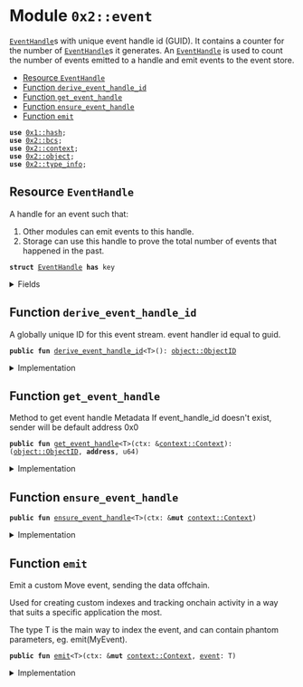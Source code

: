 
<a name="0x2_event"></a>

# Module `0x2::event`

<code><a href="event.md#0x2_event_EventHandle">EventHandle</a></code>s with unique event handle id (GUID). It contains a counter for the number
of <code><a href="event.md#0x2_event_EventHandle">EventHandle</a></code>s it generates. An <code><a href="event.md#0x2_event_EventHandle">EventHandle</a></code> is used to count the number of
events emitted to a handle and emit events to the event store.


-  [Resource `EventHandle`](#0x2_event_EventHandle)
-  [Function `derive_event_handle_id`](#0x2_event_derive_event_handle_id)
-  [Function `get_event_handle`](#0x2_event_get_event_handle)
-  [Function `ensure_event_handle`](#0x2_event_ensure_event_handle)
-  [Function `emit`](#0x2_event_emit)


<pre><code><b>use</b> <a href="">0x1::hash</a>;
<b>use</b> <a href="bcs.md#0x2_bcs">0x2::bcs</a>;
<b>use</b> <a href="context.md#0x2_context">0x2::context</a>;
<b>use</b> <a href="object.md#0x2_object">0x2::object</a>;
<b>use</b> <a href="type_info.md#0x2_type_info">0x2::type_info</a>;
</code></pre>



<a name="0x2_event_EventHandle"></a>

## Resource `EventHandle`

A handle for an event such that:
1. Other modules can emit events to this handle.
2. Storage can use this handle to prove the total number of events that happened in the past.


<pre><code><b>struct</b> <a href="event.md#0x2_event_EventHandle">EventHandle</a> <b>has</b> key
</code></pre>



<details>
<summary>Fields</summary>


<dl>
<dt>
<code>counter: u64</code>
</dt>
<dd>
 Total number of events emitted to this event stream.
</dd>
</dl>


</details>

<a name="0x2_event_derive_event_handle_id"></a>

## Function `derive_event_handle_id`

A globally unique ID for this event stream. event handler id equal to guid.


<pre><code><b>public</b> <b>fun</b> <a href="event.md#0x2_event_derive_event_handle_id">derive_event_handle_id</a>&lt;T&gt;(): <a href="object.md#0x2_object_ObjectID">object::ObjectID</a>
</code></pre>



<details>
<summary>Implementation</summary>


<pre><code><b>public</b> <b>fun</b> <a href="event.md#0x2_event_derive_event_handle_id">derive_event_handle_id</a>&lt;T&gt;(): ObjectID {
    <b>let</b> <a href="type_info.md#0x2_type_info">type_info</a> = <a href="type_info.md#0x2_type_info_type_of">type_info::type_of</a>&lt;T&gt;();
    <b>let</b> event_handle_address = bcs::to_address(<a href="_sha3_256">hash::sha3_256</a>(<a href="_to_bytes">bcs::to_bytes</a>(&<a href="type_info.md#0x2_type_info">type_info</a>)));
    <a href="object.md#0x2_object_address_to_object_id">object::address_to_object_id</a>(event_handle_address)
}
</code></pre>



</details>

<a name="0x2_event_get_event_handle"></a>

## Function `get_event_handle`

Method to get event handle Metadata
If event_handle_id doesn't exist, sender will be default address 0x0


<pre><code><b>public</b> <b>fun</b> <a href="event.md#0x2_event_get_event_handle">get_event_handle</a>&lt;T&gt;(ctx: &<a href="context.md#0x2_context_Context">context::Context</a>): (<a href="object.md#0x2_object_ObjectID">object::ObjectID</a>, <b>address</b>, u64)
</code></pre>



<details>
<summary>Implementation</summary>


<pre><code><b>public</b> <b>fun</b> <a href="event.md#0x2_event_get_event_handle">get_event_handle</a>&lt;T&gt;(ctx: &Context): (ObjectID, <b>address</b>, u64) {
    <b>let</b> event_handle_id = <a href="event.md#0x2_event_derive_event_handle_id">derive_event_handle_id</a>&lt;T&gt;();
    <b>let</b> sender = @0x0;
    <b>let</b> event_seq = 0;
    <b>if</b> (<a href="event.md#0x2_event_exists_event_handle">exists_event_handle</a>&lt;T&gt;(ctx)) {
        <b>let</b> event_handle = <a href="event.md#0x2_event_borrow_event_handle">borrow_event_handle</a>&lt;T&gt;(ctx);
        event_seq = event_handle.counter;
        sender = <a href="event.md#0x2_event_get_event_handle_owner">get_event_handle_owner</a>&lt;T&gt;(ctx);
    };
    (event_handle_id, sender, event_seq)
}
</code></pre>



</details>

<a name="0x2_event_ensure_event_handle"></a>

## Function `ensure_event_handle`



<pre><code><b>public</b> <b>fun</b> <a href="event.md#0x2_event_ensure_event_handle">ensure_event_handle</a>&lt;T&gt;(ctx: &<b>mut</b> <a href="context.md#0x2_context_Context">context::Context</a>)
</code></pre>



<details>
<summary>Implementation</summary>


<pre><code><b>public</b> <b>fun</b> <a href="event.md#0x2_event_ensure_event_handle">ensure_event_handle</a>&lt;T&gt;(ctx: &<b>mut</b> Context) {
    <b>if</b> (!<a href="event.md#0x2_event_exists_event_handle">exists_event_handle</a>&lt;T&gt;(ctx)) {
        <a href="event.md#0x2_event_new_event_handle">new_event_handle</a>&lt;T&gt;(ctx);
    }
}
</code></pre>



</details>

<a name="0x2_event_emit"></a>

## Function `emit`

Emit a custom Move event, sending the data offchain.

Used for creating custom indexes and tracking onchain
activity in a way that suits a specific application the most.

The type T is the main way to index the event, and can contain
phantom parameters, eg. emit(MyEvent<phantom T>).


<pre><code><b>public</b> <b>fun</b> <a href="event.md#0x2_event_emit">emit</a>&lt;T&gt;(ctx: &<b>mut</b> <a href="context.md#0x2_context_Context">context::Context</a>, <a href="event.md#0x2_event">event</a>: T)
</code></pre>



<details>
<summary>Implementation</summary>


<pre><code><b>public</b> <b>fun</b> <a href="event.md#0x2_event_emit">emit</a>&lt;T&gt;(ctx: &<b>mut</b> Context, <a href="event.md#0x2_event">event</a>: T) {
    <a href="event.md#0x2_event_ensure_event_handle">ensure_event_handle</a>&lt;T&gt;(ctx);
    <b>let</b> event_handle_id = <a href="event.md#0x2_event_derive_event_handle_id">derive_event_handle_id</a>&lt;T&gt;();
    <b>let</b> event_handle_ref = <a href="event.md#0x2_event_borrow_event_handle_mut">borrow_event_handle_mut</a>&lt;T&gt;(ctx);
    <a href="event.md#0x2_event_native_emit">native_emit</a>&lt;T&gt;(&event_handle_id, event_handle_ref.counter, <a href="event.md#0x2_event">event</a>);
    event_handle_ref.counter = event_handle_ref.counter + 1;
}
</code></pre>



</details>
